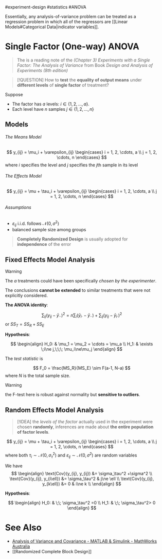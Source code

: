 #experiment-design #statistics  #ANOVA 


Essentially, any analysis-of-variance problem can be treated as a regression problem in which all of the regressors are [[Linear Models#Categorical Data|indicator variables]].


# Single Factor (One-way) ANOVA

> The is a reading note of the _(Chapter 3) Experiments with a Single Factor: The Analysis of Variance_ from Book _Design and Analysis of Experiments (8th edition)_


>[!QUESTION]
> How to **test** the **equality of output means** under **different levels** of **single factor** of treatment?

Suppose
- The factor has $a$ levels: $i \in \{1, 2, \dots, a\}$.
- Each level have $n$ samples $j \in \{1, 2, \dots, n\}$

## Models


###### The Means Model

$$
y_{ij} = \mu_i + \varepsilon_{ij} 
\begin{cases}
i = 1, 2, \cdots, a \\
j = 1, 2, \cdots, n
\end{cases}
$$
where $i$ specifies the level and $j$ specifies the $j$th sample in its level


###### The Effects Model

$$
y_{ij} = \mu + \tau_i + \varepsilon_{ij} 
\begin{cases}
i = 1, 2, \cdots, a \\
j = 1, 2, \cdots, n
\end{cases}
$$

######  Assumptions

- $\varepsilon_{ij}$ i.i.d. follows $\mathscr N(0, \sigma^2)$
- balanced sample size among groups 

> **Completely Randomized Design** is usually adopted for **independence** of the error


## Fixed Effects Model Analysis

> [!WARNING]
> The $a$ treatments could have been specifically _chosen by the experimenter_.
> 
> The conclusions **cannot be extended** to similar treatments that were not explicitly considered. 

**The ANOVA identity**:

$$
\sum_{ij}(y_{ij}- \bar y_{\cdot\cdot})^2 = 
n\sum_i(\bar y_{i\cdot} - \bar y_{\cdot\cdot}) +
\sum_{ij}(y_{ij} - \bar y_{i\cdot})^2 
$$
or $SS_T = SS_R + SS_E$

**Hypothesis**:

$$
\begin{align}
  H_0: & \mu_1 = \mu_2 = \cdots = \mu_a \\
  H_1: & \exists \;i\ne j,\;\;\; \mu_i\ne\mu_j
\end{align}
$$

The _test statistic_ is

$$
F_0 = \frac{MS_R}{MS_E} \sim F(a-1, N-a)
$$
where $N$ is the total sample size.

>[!WARNING]
>the F-test here is robust against normality but **sensitive to outliers**.


## Random Effects Model Analysis

>[!IDEA]
> the _levels of the factor_ actually used in the experiment were chosen **randomly**, inferences are made about **the entire population of factor levels**.

$$
y_{ij} = \mu + \tau_i + \varepsilon_{ij} 
\begin{cases}
i = 1, 2, \cdots, a \\
j = 1, 2, \cdots, n
\end{cases}
$$
where both $\tau_i\sim \mathscr N(0,\sigma_\tau^2)$ and $\varepsilon_{ij} \sim \mathscr N(0,\sigma^2)$ are random variables

We have 
$$
\begin{align}
  \text{Cov}(y_{ij}, y_{ij}) &= \sigma_\tau^2 +\sigma^2 \\
  \text{Cov}(y_{ij}, y_{i\ell}) &=  \sigma_\tau^2  & j\ne \ell \\
  \text{Cov}(y_{ij}, y_{k\ell}) &= 0 &  i\ne k  \\
\end{align}
$$ 

**Hypothesis**:

$$
\begin{align}
  H_0: & \;\; \sigma_\tau^2 =0 \\
  H_1: & \;\; \sigma_\tau^2> 0 
\end{align}
$$




# See Also

- [Analysis of Variance and Covariance - MATLAB & Simulink - MathWorks Australia](https://au.mathworks.com/help/stats/analysis-of-variance-and-covariance.html)
- [[Randomized Complete Block Design]]

